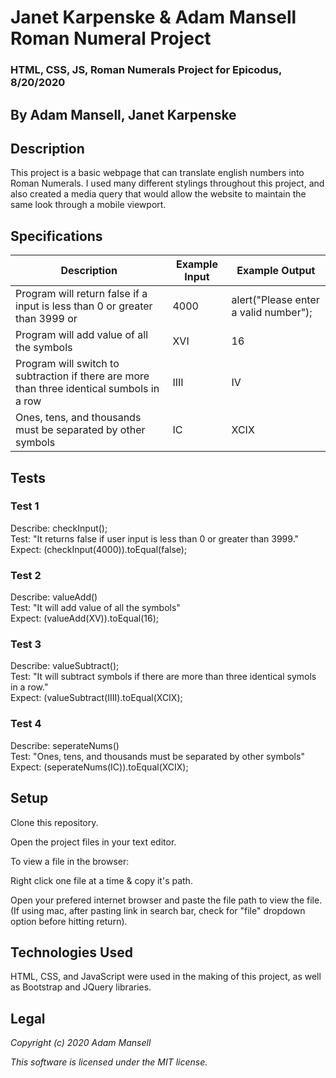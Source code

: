 # Janet Karpenske & Adam Mansell Roman Numeral Project

### HTML, CSS, JS, Roman Numerals Project for Epicodus, 8/20/2020

## **By Adam Mansell, Janet Karpenske**


## Description
This project is a basic webpage that can translate english numbers into Roman Numerals.
I used many different stylings throughout this project, and also created a media query that would allow the website to maintain the same look through a mobile viewport.

## Specifications
| Description | Example Input | Example Output |
|-------------|---------------|----------------|
| Program will return false if a input is less than 0 or greater than 3999 or | 4000 | alert("Please enter a valid number"); |
| Program will add value of all the symbols | XVI | 16 |
| Program will switch to subtraction if there are more than three identical sumbols in a row | IIII | IV |
| Ones, tens, and thousands must be separated by other symbols | IC | XCIX |

## Tests
### Test 1
Describe: checkInput();  </br>
Test: "It returns false if user input is less than 0 or greater than 3999."  </br>
Expect: (checkInput(4000)).toEqual(false);

### Test 2
Describe: valueAdd()  </br>
Test: "It will add value of all the symbols"  </br>
Expect: (valueAdd(XV)).toEqual(16);  

### Test 3
Describe: valueSubtract();  </br>
Test: "It will subtract symbols if there are more than three identical symols in a row."  </br>
Expect: (valueSubtract(IIII).toEqual(XCIX);

### Test 4
Describe: seperateNums()  </br>
Test: "Ones, tens, and thousands must be separated by other symbols"  </br>
Expect: (seperateNums(IC)).toEqual(XCIX);


## Setup
Clone this repository.

Open the project files in your text editor.

To view a file in the browser:

Right click one file at a time & copy it's path.

Open your prefered internet browser and paste the file path to view the file.
(If using mac, after pasting link in search bar, check for "file" dropdown option before hitting return).

## Technologies Used
HTML, CSS, and JavaScript were used in the making of this project, as well as Bootstrap and JQuery libraries.

## Legal
_Copyright (c) 2020 Adam Mansell_


_This software is licensed under the MIT license._